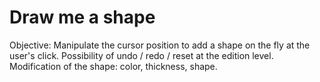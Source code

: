 # Draw me a shape

Objective: Manipulate the cursor position to add a shape on the fly at the user's click.
Possibility of undo / redo / reset at the edition level.
Modification of the shape: color, thickness, shape.
